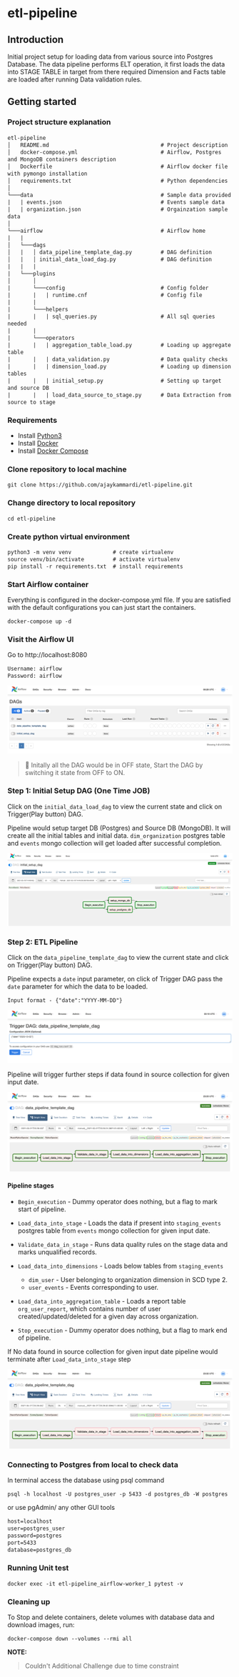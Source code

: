 # etl-pipeline

## Introduction
Initial project setup for loading data from various source into Postgres Database. 
The data pipeline performs ELT operation, it first loads the data into STAGE TABLE in target from there 
required Dimension and Facts table are loaded after running Data validation rules. 


## Getting started


### Project structure explanation
```
etl-pipeline
│   README.md                                   # Project description
│   docker-compose.yml                          # Airflow, Postgres and MongoDB containers description 
│   Dockerfile                                  # Airflow docker file with pymongo installation   
│   requirements.txt                            # Python dependencies
│
└───data                                        # Sample data provided  
|   | events.json                               # Events sample data        
|   | organization.json                         # Orgainzation sample data
│   
└───airflow                                     # Airflow home
|   |               
│   └───dags
│   |   │ data_pipeline_template_dag.py         # DAG definition                        
│   |   │ initial_data_load_dag.py              # DAG definition
|   |   |
|   └───plugins
│       │  
|       └───config                              # Config folder
|       |   | runtime.cnf                       # Config file
|       | 
|       └───helpers
|       |   | sql_queries.py                    # All sql queries needed
|       |
|       └───operators
|       |   | aggregation_table_load.py         # Loading up aggregate table
|       |   | data_validation.py                # Data quality checks
|       |   | dimension_load.py                 # Loading up dimension tables
|       |   | initial_setup.py                  # Setting up target and source DB
|       |   | load_data_source_to_stage.py      # Data Extraction from source to stage

```
### Requirements

* Install [Python3](https://www.python.org/downloads/)
* Install [Docker](https://www.docker.com/)
* Install [Docker Compose](https://docs.docker.com/compose/install/)

### Clone repository to local machine
```
git clone https://github.com/ajaykammardi/etl-pipeline.git
```

### Change directory to local repository
```
cd etl-pipeline
```

### Create python virtual environment
```
python3 -m venv venv             # create virtualenv
source venv/bin/activate         # activate virtualenv
pip install -r requirements.txt  # install requirements
```

### Start Airflow container
Everything is configured in the docker-compose.yml file.
If you are satisfied with the default configurations you can just start the containers.
```
docker-compose up -d
```

### Visit the Airflow UI
Go to http://localhost:8080
```
Username: airflow 
Password: airflow
```

![Step0](read-me-images/Step0.png)
 
> :rocket: Initally all the DAG would be in OFF state, Start the DAG by switching it state from OFF to ON.

### Step 1: Initial Setup DAG (One Time JOB)
Click on the `initial_data_load_dag` to view the current state and click on Trigger(Play button) DAG.

Pipeline would setup target DB (Postgres) and Source DB (MongoDB). It will create all the initial tables and initial data.
`dim_organization` postgres table and `events` mongo collection will get loaded after successful completion.  

![Step1](read-me-images/Step1.png)

### Step 2: ETL Pipeline
Click on the `data_pipeline_template_dag` to view the current state and click on Trigger(Play button) DAG.

Pipeline expects a `date` input parameter, on click of Trigger DAG pass the `date` parameter for which the data to be loaded.

```
Input format - {"date":"YYYY-MM-DD"}
```

![Step2](read-me-images/Step2.png)

Pipeline will trigger further steps if data found in source collection for given input date.

![Step3.1](read-me-images/Step3.1.png)

#### Pipeline stages
* `Begin_execution` - Dummy operator does nothing, but a flag to mark start of pipeline.
* `Load_data_into_stage` - Loads the data if present into `staging_events` postgres table from `events` mongo collection for given input date.
* `Validate_data_in_stage` - Runs data quality rules on the stage data and marks unqualified records.
* `Load_data_into_dimensions` - Loads below tables from `staging_events`
    * `dim_user` - User belonging to organization dimension in SCD type 2.
    * `user_events` - Events corresponding to user.
    
* `Load_data_into_aggregation_table` - Loads a report table `org_user_report`, which contains number of user created/updated/deleted for a given day across organization.
* `Stop_execution` - Dummy operator does nothing, but a flag to mark end of pipeline.

If No data found in source collection for given input date pipeline would terminate after `Load_data_into_stage` step

![Step3.2](read-me-images/Step3.2.png)

### Connecting to Postgres from local to check data
In terminal access the database using psql command
```
psql -h localhost -U postgres_user -p 5433 -d postgres_db -W postgres
```
or use pgAdmin/ any other GUI tools
```
host=localhost
user=postgres_user
password=postgres
port=5433
database=postgres_db
```

### Running Unit test
```
docker exec -it etl-pipeline_airflow-worker_1 pytest -v
```

### Cleaning up
To Stop and delete containers, delete volumes with database data and download images, run:
```
docker-compose down --volumes --rmi all
```

**NOTE:** 
>Couldn't Additional Challenge due to time constraint